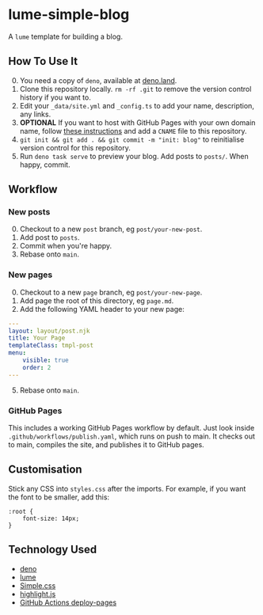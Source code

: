 # lume-simple-blog

A `lume` template for building a blog.

## How To Use It

0. You need a copy of `deno`, available at [deno.land](https://deno.land).
1. Clone this repository locally. `rm -rf .git` to remove the version control
   history if you want to.
2. Edit your `_data/site.yml` and `_config.ts` to add your name, description,
   any links.
3. **OPTIONAL** If you want to host with GitHub Pages with your own domain name,
   follow [these
instructions](https://docs.github.com/en/pages/configuring-a-custom-domain-for-your-github-pages-site)
and add a `CNAME` file to this repository.
4. `git init && git add . && git commit -m "init: blog"` to reinitialise version
   control for this repository.
5. Run `deno task serve` to preview your blog. Add posts to `posts/`. When
   happy, commit.

## Workflow

### New posts

0. Checkout to a new `post` branch, eg `post/your-new-post`.
1. Add post to `posts`.
3. Commit when you're happy.
4. Rebase onto `main`.

### New pages

0. Checkout to a new `page` branch, eg `post/your-new-page`.
1. Add page the root of this directory, eg `page.md`.
2. Add the following YAML header to your new page:

```yaml
---
layout: layout/post.njk
title: Your Page
templateClass: tmpl-post
menu:
    visible: true
    order: 2
---
```

5. Rebase onto `main`.

### GitHub Pages

This includes a working GitHub Pages workflow by default. Just look inside
`.github/workflows/publish.yaml`, which runs on push to main. It checks out to
main, compiles the site, and publishes it to GitHub pages.

## Customisation

Stick any CSS into `styles.css` after the imports. For example, if you want the
font to be smaller, add this:

```
:root {
	font-size: 14px;
}
```

## Technology Used

* [deno](https://deno.land)
* [lume](https://lume.land)
* [Simple.css](https://simplecss.org/)
* [highlight.js](https://lume.land/plugins/code_highlight/)
* [GitHub Actions deploy-pages](https://github.com/actions/deploy-pages)
